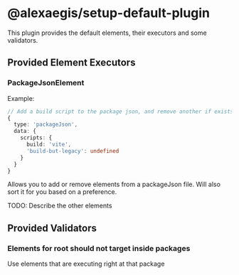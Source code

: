 # @alexaegis/setup-default-plugin

This plugin provides the default elements, their executors and some validators.

## Provided Element Executors

### PackageJsonElement

Example:

```ts
// Add a build script to the package json, and remove another if exists
{
  type: 'packageJson',
  data: {
    scripts: {
      build: 'vite',
      'build-but-legacy': undefined
    }
  }
}

```

Allows you to add or remove elements from a packageJson file. Will also sort it
for you based on a preference.

TODO: Describe the other elements

## Provided Validators

### Elements for root should not target inside packages

Use elements that are executing right at that package
